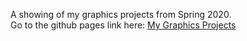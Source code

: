 A showing of my graphics projects from Spring 2020.<br/>
Go to the github pages link here: [My Graphics Projects](https://brad-davis.github.io/GraphicsSpring2020/)
